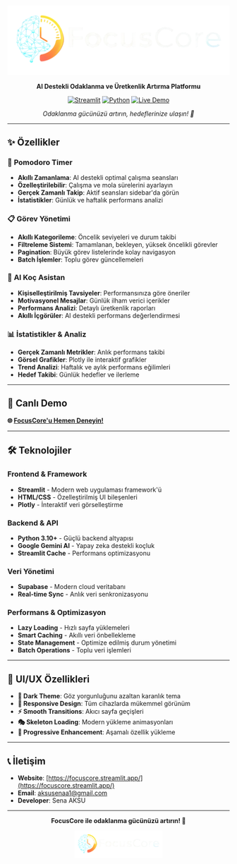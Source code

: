 <div align="center">
  <img src="images/logo.png" alt="FocusCore Logo" width="700" height="auto">
  
 
  
  **AI Destekli Odaklanma ve Üretkenlik Artırma Platformu**
  
  [![Streamlit](https://img.shields.io/badge/Streamlit-FF4B4B?style=for-the-badge&logo=streamlit&logoColor=white)](https://streamlit.io/)
  [![Python](https://img.shields.io/badge/Python-3776AB?style=for-the-badge&logo=python&logoColor=white)](https://python.org/)
  [![Live Demo](https://img.shields.io/badge/Live%20Demo-00D4AA?style=for-the-badge&logo=streamlit&logoColor=white)](https://focuscore.streamlit.app/)
  
  *Odaklanma gücünüzü artırın, hedeflerinize ulaşın! 🚀*
</div>

---

## ✨ **Özellikler**

### 🍅 **Pomodoro Timer**
- **Akıllı Zamanlama**: AI destekli optimal çalışma seansları
- **Özelleştirilebilir**: Çalışma ve mola sürelerini ayarlayın
- **Gerçek Zamanlı Takip**: Aktif seansları sidebar'da görün
- **İstatistikler**: Günlük ve haftalık performans analizi

### 📋 **Görev Yönetimi**
- **Akıllı Kategorileme**: Öncelik seviyeleri ve durum takibi
- **Filtreleme Sistemi**: Tamamlanan, bekleyen, yüksek öncelikli görevler
- **Pagination**: Büyük görev listelerinde kolay navigasyon
- **Batch İşlemler**: Toplu görev güncellemeleri

### 🤖 **AI Koç Asistan**
- **Kişiselleştirilmiş Tavsiyeler**: Performansınıza göre öneriler
- **Motivasyonel Mesajlar**: Günlük ilham verici içerikler
- **Performans Analizi**: Detaylı üretkenlik raporları
- **Akıllı İçgörüler**: AI destekli performans değerlendirmesi

### 📊 **İstatistikler & Analiz**
- **Gerçek Zamanlı Metrikler**: Anlık performans takibi
- **Görsel Grafikler**: Plotly ile interaktif grafikler
- **Trend Analizi**: Haftalık ve aylık performans eğilimleri
- **Hedef Takibi**: Günlük hedefler ve ilerleme

---

## 🚀 **Canlı Demo**

**🌐 [FocusCore'u Hemen Deneyin!](https://focuscore.streamlit.app/)**

---

## 🛠️ **Teknolojiler**

### **Frontend & Framework**
- **Streamlit** - Modern web uygulaması framework'ü
- **HTML/CSS** - Özelleştirilmiş UI bileşenleri
- **Plotly** - İnteraktif veri görselleştirme

### **Backend & API**
- **Python 3.10+** - Güçlü backend altyapısı
- **Google Gemini AI** - Yapay zeka destekli koçluk
- **Streamlit Cache** - Performans optimizasyonu

### **Veri Yönetimi**
- **Supabase** - Modern cloud veritabanı
- **Real-time Sync** - Anlık veri senkronizasyonu

### **Performans & Optimizasyon**
- **Lazy Loading** - Hızlı sayfa yüklemeleri
- **Smart Caching** - Akıllı veri önbellekleme
- **State Management** - Optimize edilmiş durum yönetimi
- **Batch Operations** - Toplu veri işlemleri

---




## 🎨 **UI/UX Özellikleri**

- **🌙 Dark Theme**: Göz yorgunluğunu azaltan karanlık tema
- **📱 Responsive Design**: Tüm cihazlarda mükemmel görünüm
- **⚡ Smooth Transitions**: Akıcı sayfa geçişleri
- **🎭 Skeleton Loading**: Modern yükleme animasyonları
- **🎯 Progressive Enhancement**: Aşamalı özellik yükleme

---

## 📞 **İletişim**

- **Website**: [https://focuscore.streamlit.app/](https://focuscore.streamlit.app/)
- **Email**: aksusenaa1@gmail.com
- **Developer**: Sena AKSU

---

<div align="center">
  <p><strong>FocusCore ile odaklanma gücünüzü artırın! 🚀</strong></p>
  
  <img src="images/logo.png" alt="FocusCore" width="200" height="auto">
</div>
